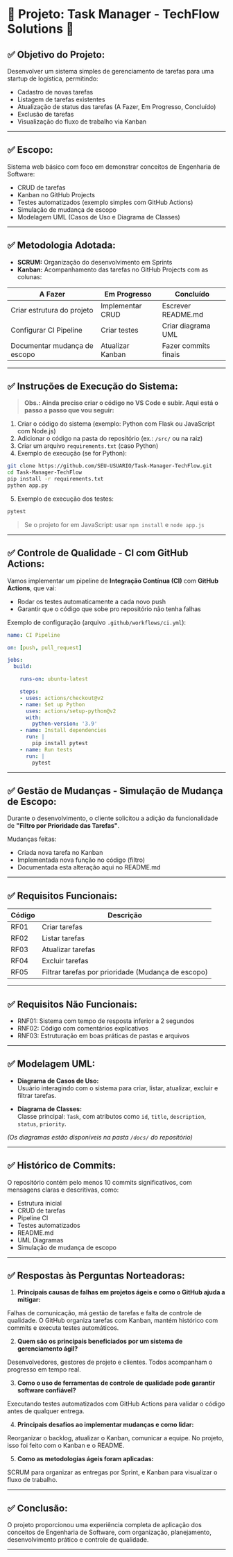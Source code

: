 # 📝 Projeto: Task Manager - TechFlow Solutions 🚀

## ✅ Objetivo do Projeto:

Desenvolver um sistema simples de gerenciamento de tarefas para uma startup de logística, permitindo:

- Cadastro de novas tarefas
- Listagem de tarefas existentes
- Atualização de status das tarefas (A Fazer, Em Progresso, Concluído)
- Exclusão de tarefas
- Visualização do fluxo de trabalho via Kanban

---

## ✅ Escopo:

Sistema web básico com foco em demonstrar conceitos de Engenharia de Software:

- CRUD de tarefas
- Kanban no GitHub Projects
- Testes automatizados (exemplo simples com GitHub Actions)
- Simulação de mudança de escopo
- Modelagem UML (Casos de Uso e Diagrama de Classes)

---

## ✅ Metodologia Adotada:

- **SCRUM:** Organização do desenvolvimento em Sprints
- **Kanban:** Acompanhamento das tarefas no GitHub Projects com as colunas:

| A Fazer | Em Progresso | Concluído |
|------|------|------|
| Criar estrutura do projeto | Implementar CRUD | Escrever README.md |
| Configurar CI Pipeline | Criar testes | Criar diagrama UML |
| Documentar mudança de escopo | Atualizar Kanban | Fazer commits finais |

---

## ✅ Instruções de Execução do Sistema:

> **Obs.: Ainda preciso criar o código no VS Code e subir. Aqui está o passo a passo que vou seguir:**

1. Criar o código do sistema (exemplo: Python com Flask ou JavaScript com Node.js)
2. Adicionar o código na pasta do repositório (ex.: `/src/` ou na raiz)
3. Criar um arquivo `requirements.txt` (caso Python)
4. Exemplo de execução (se for Python):

```bash
git clone https://github.com/SEU-USUARIO/Task-Manager-TechFlow.git
cd Task-Manager-TechFlow
pip install -r requirements.txt
python app.py
```

5. Exemplo de execução dos testes:

```bash
pytest
```

> Se o projeto for em JavaScript: usar `npm install` e `node app.js`

---

## ✅ Controle de Qualidade - CI com GitHub Actions:

Vamos implementar um pipeline de **Integração Contínua (CI)** com **GitHub Actions**, que vai:

- Rodar os testes automaticamente a cada novo push
- Garantir que o código que sobe pro repositório não tenha falhas

Exemplo de configuração (arquivo `.github/workflows/ci.yml`):

```yaml
name: CI Pipeline

on: [push, pull_request]

jobs:
  build:

    runs-on: ubuntu-latest

    steps:
    - uses: actions/checkout@v2
    - name: Set up Python
      uses: actions/setup-python@v2
      with:
        python-version: '3.9'
    - name: Install dependencies
      run: |
        pip install pytest
    - name: Run tests
      run: |
        pytest
```

---

## ✅ Gestão de Mudanças - Simulação de Mudança de Escopo:

Durante o desenvolvimento, o cliente solicitou a adição da funcionalidade de **"Filtro por Prioridade das Tarefas"**.

Mudanças feitas:

- Criada nova tarefa no Kanban
- Implementada nova função no código (filtro)
- Documentada esta alteração aqui no README.md

---

## ✅ Requisitos Funcionais:

| Código | Descrição |
|------|-------------|
| RF01 | Criar tarefas |
| RF02 | Listar tarefas |
| RF03 | Atualizar tarefas |
| RF04 | Excluir tarefas |
| RF05 | Filtrar tarefas por prioridade (Mudança de escopo) |

---

## ✅ Requisitos Não Funcionais:

- RNF01: Sistema com tempo de resposta inferior a 2 segundos
- RNF02: Código com comentários explicativos
- RNF03: Estruturação em boas práticas de pastas e arquivos

---

## ✅ Modelagem UML:

- **Diagrama de Casos de Uso:**  
Usuário interagindo com o sistema para criar, listar, atualizar, excluir e filtrar tarefas.

- **Diagrama de Classes:**  
Classe principal: `Task`, com atributos como `id`, `title`, `description`, `status`, `priority`.

*(Os diagramas estão disponíveis na pasta `/docs/` do repositório)*

---

## ✅ Histórico de Commits:

O repositório contém pelo menos 10 commits significativos, com mensagens claras e descritivas, como:

- Estrutura inicial
- CRUD de tarefas
- Pipeline CI
- Testes automatizados
- README.md
- UML Diagramas
- Simulação de mudança de escopo

---

## ✅ Respostas às Perguntas Norteadoras:

1. **Principais causas de falhas em projetos ágeis e como o GitHub ajuda a mitigar:**

Falhas de comunicação, má gestão de tarefas e falta de controle de qualidade. O GitHub organiza tarefas com Kanban, mantém histórico com commits e executa testes automáticos.

2. **Quem são os principais beneficiados por um sistema de gerenciamento ágil?**

Desenvolvedores, gestores de projeto e clientes. Todos acompanham o progresso em tempo real.

3. **Como o uso de ferramentas de controle de qualidade pode garantir software confiável?**

Executando testes automatizados com GitHub Actions para validar o código antes de qualquer entrega.

4. **Principais desafios ao implementar mudanças e como lidar:**

Reorganizar o backlog, atualizar o Kanban, comunicar a equipe. No projeto, isso foi feito com o Kanban e o README.

5. **Como as metodologias ágeis foram aplicadas:**

SCRUM para organizar as entregas por Sprint, e Kanban para visualizar o fluxo de trabalho.

---

## ✅ Conclusão:

O projeto proporcionou uma experiência completa de aplicação dos conceitos de Engenharia de Software, com organização, planejamento, desenvolvimento prático e controle de qualidade.

---
